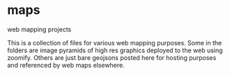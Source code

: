 # maps
web mapping projects

This is a collection of files for various web mapping purposes. Some in the folders are image pyramids of high res graphics deployed to the web using zoomify.
Others are just bare geojsons posted here for hosting purposes and referenced by web maps elsewhere.
